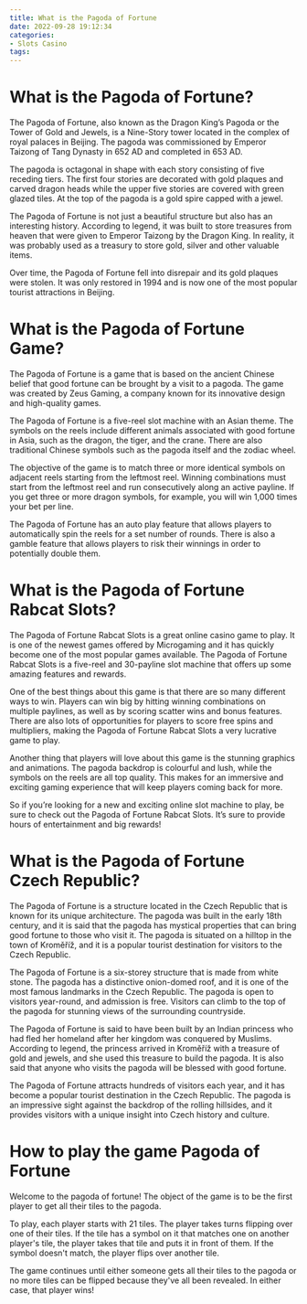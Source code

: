 ```yaml
---
title: What is the Pagoda of Fortune 
date: 2022-09-28 19:12:34
categories:
- Slots Casino
tags:
---
```



#  What is the Pagoda of Fortune? 

The Pagoda of Fortune, also known as the Dragon King’s Pagoda or the Tower of Gold and Jewels, is a Nine-Story tower located in the complex of royal palaces in Beijing. The pagoda was commissioned by Emperor Taizong of Tang Dynasty in 652 AD and completed in 653 AD. 

The pagoda is octagonal in shape with each story consisting of five receding tiers. The first four stories are decorated with gold plaques and carved dragon heads while the upper five stories are covered with green glazed tiles. At the top of the pagoda is a gold spire capped with a jewel. 

The Pagoda of Fortune is not just a beautiful structure but also has an interesting history. According to legend, it was built to store treasures from heaven that were given to Emperor Taizong by the Dragon King. In reality, it was probably used as a treasury to store gold, silver and other valuable items. 

Over time, the Pagoda of Fortune fell into disrepair and its gold plaques were stolen. It was only restored in 1994 and is now one of the most popular tourist attractions in Beijing.

#  What is the Pagoda of Fortune Game? 

The Pagoda of Fortune is a game that is based on the ancient Chinese belief that good fortune can be brought by a visit to a pagoda. The game was created by Zeus Gaming, a company known for its innovative design and high-quality games.

The Pagoda of Fortune is a five-reel slot machine with an Asian theme. The symbols on the reels include different animals associated with good fortune in Asia, such as the dragon, the tiger, and the crane. There are also traditional Chinese symbols such as the pagoda itself and the zodiac wheel.

The objective of the game is to match three or more identical symbols on adjacent reels starting from the leftmost reel. Winning combinations must start from the leftmost reel and run consecutively along an active payline. If you get three or more dragon symbols, for example, you will win 1,000 times your bet per line.

The Pagoda of Fortune has an auto play feature that allows players to automatically spin the reels for a set number of rounds. There is also a gamble feature that allows players to risk their winnings in order to potentially double them.

#  What is the Pagoda of Fortune Rabcat Slots? 

The Pagoda of Fortune Rabcat Slots is a great online casino game to play. It is one of the newest games offered by Microgaming and it has quickly become one of the most popular games available. The Pagoda of Fortune Rabcat Slots is a five-reel and 30-payline slot machine that offers up some amazing features and rewards. 

One of the best things about this game is that there are so many different ways to win. Players can win big by hitting winning combinations on multiple paylines, as well as by scoring scatter wins and bonus features. There are also lots of opportunities for players to score free spins and multipliers, making the Pagoda of Fortune Rabcat Slots a very lucrative game to play. 

Another thing that players will love about this game is the stunning graphics and animations. The pagoda backdrop is colourful and lush, while the symbols on the reels are all top quality. This makes for an immersive and exciting gaming experience that will keep players coming back for more. 

So if you’re looking for a new and exciting online slot machine to play, be sure to check out the Pagoda of Fortune Rabcat Slots. It’s sure to provide hours of entertainment and big rewards!

#  What is the Pagoda of Fortune Czech Republic?

The Pagoda of Fortune is a structure located in the Czech Republic that is known for its unique architecture. The pagoda was built in the early 18th century, and it is said that the pagoda has mystical properties that can bring good fortune to those who visit it. The pagoda is situated on a hilltop in the town of Kroměříž, and it is a popular tourist destination for visitors to the Czech Republic.

The Pagoda of Fortune is a six-storey structure that is made from white stone. The pagoda has a distinctive onion-domed roof, and it is one of the most famous landmarks in the Czech Republic. The pagoda is open to visitors year-round, and admission is free. Visitors can climb to the top of the pagoda for stunning views of the surrounding countryside.

The Pagoda of Fortune is said to have been built by an Indian princess who had fled her homeland after her kingdom was conquered by Muslims. According to legend, the princess arrived in Kroměříž with a treasure of gold and jewels, and she used this treasure to build the pagoda. It is also said that anyone who visits the pagoda will be blessed with good fortune.

The Pagoda of Fortune attracts hundreds of visitors each year, and it has become a popular tourist destination in the Czech Republic. The pagoda is an impressive sight against the backdrop of the rolling hillsides, and it provides visitors with a unique insight into Czech history and culture.

#  How to play the game Pagoda of Fortune

Welcome to the pagoda of fortune! The object of the game is to be the first player to get all their tiles to the pagoda.

To play, each player starts with 21 tiles. The player takes turns flipping over one of their tiles. If the tile has a symbol on it that matches one on another player's tile, the player takes that tile and puts it in front of them. If the symbol doesn't match, the player flips over another tile.

The game continues until either someone gets all their tiles to the pagoda or no more tiles can be flipped because they've all been revealed. In either case, that player wins!